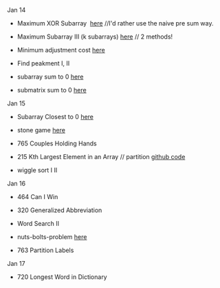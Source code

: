 Jan 14

* Maximum XOR Subarray  [here](https://www.jiuzhang.com/solution/maximum-subarray-vi/) //I'd rather use the naive pre sum way.

* Maximum Subarray III (k subarrays) [here](https://www.jiuzhang.com/solution/maximum-subarray-iii/) // 2 methods! 

* Minimum adjustment cost [here](https://www.jiuzhang.com/solution/minimum-adjustment-cost/)

* Find peakment I, II

* subarray sum to 0 [here](https://www.jiuzhang.com/solution/subarray-sum/)

* submatrix sum to 0 [here](https://www.jiuzhang.com/solution/submatrix-sum/#tag-highlight-lang-cpp)

Jan 15

* Subarray Closest to 0 [here](https://www.jiuzhang.com/solution/subarray-sum-closest/#tag-highlight-lang-cpp)

* stone game [here](https://www.jiuzhang.com/solution/stone-game/)

* 765 Couples Holding Hands

* 215 Kth Largest Element in an Array // partition [github code](https://github.com/fieldsfarmer/coding_problems/blob/master/partition.cpp)

* wiggle sort I II

Jan 16

* 464 Can I Win

* 320 Generalized Abbreviation

* Word Search II

* nuts-bolts-problem [here](https://www.jiuzhang.com/solution/nuts-bolts-problem/#tag-highlight-lang-cpp)

* 763 Partition Labels

Jan 17

* 720 Longest Word in Dictionary
